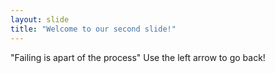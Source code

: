 ```yaml
---
layout: slide
title: "Welcome to our second slide!"
---
```

"Failing is apart of the process"
Use the left arrow to go back!
